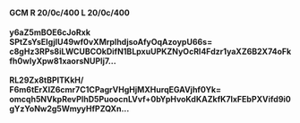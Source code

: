 #### GCM R 20/0c/400 L 20/0c/400
**y6aZ5mBOE6cJoRxk**<br/>**SPtZsYsEIgjIU49wf0vXMrplhdjsoAfyOqAzoypU66s=**<br/>**c8gHz3RPs8iLWCUBCOkDifN1BLpxuUPKZNyOcRl4Fdzr1yaXZ6B2X74oFkfh0wIyXpw81xaorsNUPIj7...**<br/><br/>
**RL29Zx8tBPITKkH/**<br/>**F6m6tErXlZ6cmr7C1CPagrVHgHjMXHurqEGAVjhf0Yk=**<br/>**omcqh5NVkpRevPIhD5PuoocnLVvf+0bYpHvoKdKAZkfK7lxFEbPXVifd9i0gYzYoNw2g5WmyyHfPZQXn...**
